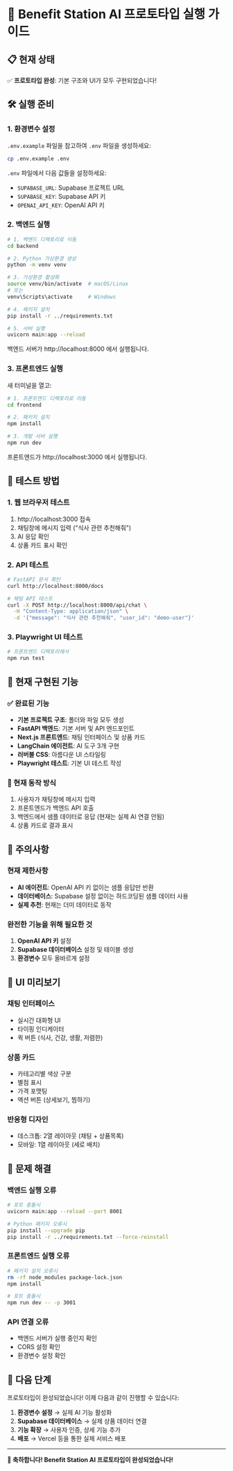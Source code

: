 # 🚀 Benefit Station AI 프로토타입 실행 가이드

## 📋 현재 상태
✅ **프로토타입 완성**: 기본 구조와 UI가 모두 구현되었습니다!

## 🛠️ 실행 준비

### 1. 환경변수 설정
`.env.example` 파일을 참고하여 `.env` 파일을 생성하세요:

```bash
cp .env.example .env
```

`.env` 파일에서 다음 값들을 설정하세요:
- `SUPABASE_URL`: Supabase 프로젝트 URL
- `SUPABASE_KEY`: Supabase API 키  
- `OPENAI_API_KEY`: OpenAI API 키

### 2. 백엔드 실행

```bash
# 1. 백엔드 디렉토리로 이동
cd backend

# 2. Python 가상환경 생성
python -m venv venv

# 3. 가상환경 활성화
source venv/bin/activate  # macOS/Linux
# 또는
venv\Scripts\activate     # Windows

# 4. 패키지 설치
pip install -r ../requirements.txt

# 5. 서버 실행
uvicorn main:app --reload
```

백엔드 서버가 http://localhost:8000 에서 실행됩니다.

### 3. 프론트엔드 실행

새 터미널을 열고:

```bash
# 1. 프론트엔드 디렉토리로 이동
cd frontend

# 2. 패키지 설치
npm install

# 3. 개발 서버 실행
npm run dev
```

프론트엔드가 http://localhost:3000 에서 실행됩니다.

## 🎯 테스트 방법

### 1. 웹 브라우저 테스트
1. http://localhost:3000 접속
2. 채팅창에 메시지 입력 ("식사 관련 추천해줘")
3. AI 응답 확인
4. 상품 카드 표시 확인

### 2. API 테스트
```bash
# FastAPI 문서 확인
curl http://localhost:8000/docs

# 채팅 API 테스트
curl -X POST http://localhost:8000/api/chat \
  -H "Content-Type: application/json" \
  -d '{"message": "식사 관련 추천해줘", "user_id": "demo-user"}'
```

### 3. Playwright UI 테스트
```bash
# 프론트엔드 디렉토리에서
npm run test
```

## 🔧 현재 구현된 기능

### ✅ 완료된 기능
- **기본 프로젝트 구조**: 폴더와 파일 모두 생성
- **FastAPI 백엔드**: 기본 서버 및 API 엔드포인트
- **Next.js 프론트엔드**: 채팅 인터페이스 및 상품 카드
- **LangChain 에이전트**: AI 도구 3개 구현
- **러버블 CSS**: 아름다운 UI 스타일링
- **Playwright 테스트**: 기본 UI 테스트 작성

### 🔄 현재 동작 방식
1. 사용자가 채팅창에 메시지 입력
2. 프론트엔드가 백엔드 API 호출
3. 백엔드에서 샘플 데이터로 응답 (현재는 실제 AI 연결 안됨)
4. 상품 카드로 결과 표시

## 🚨 주의사항

### 현재 제한사항
- **AI 에이전트**: OpenAI API 키 없이는 샘플 응답만 반환
- **데이터베이스**: Supabase 설정 없이는 하드코딩된 샘플 데이터 사용
- **실제 추천**: 현재는 더미 데이터로 동작

### 완전한 기능을 위해 필요한 것
1. **OpenAI API 키** 설정
2. **Supabase 데이터베이스** 설정 및 테이블 생성
3. **환경변수** 모두 올바르게 설정

## 🎨 UI 미리보기

### 채팅 인터페이스
- 실시간 대화형 UI
- 타이핑 인디케이터
- 퀵 버튼 (식사, 건강, 생활, 저렴한)

### 상품 카드
- 카테고리별 색상 구분
- 별점 표시
- 가격 포맷팅
- 액션 버튼 (상세보기, 찜하기)

### 반응형 디자인
- 데스크톱: 2열 레이아웃 (채팅 + 상품목록)
- 모바일: 1열 레이아웃 (세로 배치)

## 🐛 문제 해결

### 백엔드 실행 오류
```bash
# 포트 충돌시
uvicorn main:app --reload --port 8001

# Python 패키지 오류시
pip install --upgrade pip
pip install -r ../requirements.txt --force-reinstall
```

### 프론트엔드 실행 오류
```bash
# 패키지 설치 오류시
rm -rf node_modules package-lock.json
npm install

# 포트 충돌시
npm run dev -- -p 3001
```

### API 연결 오류
- 백엔드 서버가 실행 중인지 확인
- CORS 설정 확인
- 환경변수 설정 확인

## 🎉 다음 단계

프로토타입이 완성되었습니다! 이제 다음과 같이 진행할 수 있습니다:

1. **환경변수 설정** → 실제 AI 기능 활성화
2. **Supabase 데이터베이스** → 실제 상품 데이터 연결
3. **기능 확장** → 사용자 인증, 상세 기능 추가
4. **배포** → Vercel 등을 통한 실제 서비스 배포

---

**🎊 축하합니다! Benefit Station AI 프로토타입이 완성되었습니다!** 